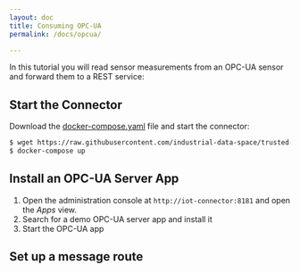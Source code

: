 ```yaml
---
layout: doc
title: Consuming OPC-UA
permalink: /docs/opcua/

---
```


In this tutorial you will read sensor measurements from an OPC-UA sensor and forward them to a REST service:

## Start the Connector

Download the [docker-compose.yaml](https://raw.githubusercontent.com/industrial-data-space/trusted-connector/develop/docker-compose.yaml) file and start the connector:

```bash
$ wget https://raw.githubusercontent.com/industrial-data-space/trusted-connector/develop/docker-compose.yaml
$ docker-compose up
```

## Install an OPC-UA Server App

1. Open the administration console at `http://iot-connector:8181` and open the _Apps_ view.
2. Search for a demo OPC-UA server app and install it
3. Start the OPC-UA app


## Set up a message route
